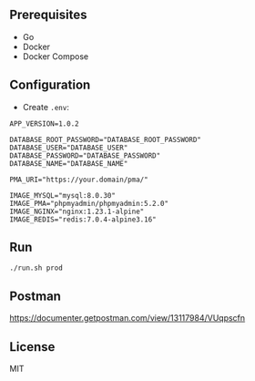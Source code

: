 ## Prerequisites
- Go
- Docker
- Docker Compose

## Configuration
- Create `.env`:
```
APP_VERSION=1.0.2

DATABASE_ROOT_PASSWORD="DATABASE_ROOT_PASSWORD"
DATABASE_USER="DATABASE_USER"
DATABASE_PASSWORD="DATABASE_PASSWORD"
DATABASE_NAME="DATABASE_NAME"

PMA_URI="https://your.domain/pma/"

IMAGE_MYSQL="mysql:8.0.30"
IMAGE_PMA="phpmyadmin/phpmyadmin:5.2.0"
IMAGE_NGINX="nginx:1.23.1-alpine"
IMAGE_REDIS="redis:7.0.4-alpine3.16"
```

## Run
```
./run.sh prod
```

## Postman
https://documenter.getpostman.com/view/13117984/VUqpscfn

## License
MIT